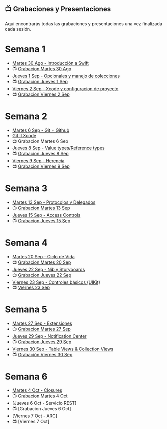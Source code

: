 ## 📺 Grabaciones y Presentaciones
Aquí encontrarás todas las grabaciones y presentaciones una vez finalizada cada sesión.

# Semana 1
- [Martes 30 Ago - Introducción a Swift](https://drive.google.com/file/d/1wjF9k6weNs7a_TxiOM2S6c_UYYFx4g6z/view?usp=sharing)
- 📺 [Grabacion Martes 30 Ago](https://drive.google.com/file/d/1rdcJmIOvH5koUpASDvc8yK1ngJRIimrP/view?usp=sharing)
- [Jueves 1 Sep - Opcionales y manejo de colecciones](https://drive.google.com/file/d/1yz6RahLr6pW-wRfjHBe4tAaQEivsgAdX/view?usp=sharing)
- 📺 [Grabacion Jueves 1 Sep](https://drive.google.com/file/d/1waDnEDel4Z7L0DpBFncyaZiqU0q0NUsS/view?usp=sharing)
- [Viernes 2 Sep - Xcode y configuracion de proyecto](https://drive.google.com/file/d/11peu6L3joAXfwvRhHyI-GA8efMStl1XF/view?usp=sharing)
- 📺 [Grabacion Viernes 2 Sep](https://drive.google.com/file/d/1-yevD_Fnn5fth85HbPfSLxd96Oe3z1tv/view?usp=sharing)

# Semana 2
- [Martes 6 Sep - Git + Github](https://drive.google.com/file/d/1W8dPtP9W7jYTXrcehxGqabwvf2_JSofF/view?usp=sharing)
- [Git II Xcode](https://drive.google.com/file/d/1wN--DtzSF-n1UB_zgFkTEuFDmxq_4p9A/view?usp=sharing)
- 📺 [Grabacion Martes 6 Sep](https://drive.google.com/file/d/1B-B5g4GZk6zZqvzLt1inHThiDWVtvh7H/view?usp=sharing)
- [Jueves 8 Sep - Value types/Reference types](https://drive.google.com/file/d/1rYtVol8yACfKObNQM3hbtswLr02xM14u/view?usp=sharing)
- 📺 [Grabacion Jueves 8 Sep](https://drive.google.com/file/d/12cXNB2IP65sUUH2VK0yXDuGyYtvKQSGK/view?usp=sharing)
- [Viernes 9 Sep - Herencia](https://drive.google.com/file/d/10YsLjSrx0Kdu9V9K7QVDTZ4h0eUEl12i/view?usp=sharing)
- 📺 [Grabacion Viernes 9 Sep](https://drive.google.com/file/d/1TNJqZGWi2uHmoCFW-miqTG24Y2jlV2nx/view?usp=sharing)

# Semana 3
- [Martes 13 Sep - Protocolos y Delegados](https://drive.google.com/file/d/1FOKocm5xboIw4M47S59OxK1jkMpYzjWz/view?usp=sharing)
- 📺 [Grabacion Martes 13 Sep](https://drive.google.com/file/d/17vb9ZVJfIUF-w_dmNreZ75lIBeuHmss7/view?usp=sharing)
- [Jueves 15 Sep - Access Controls](https://drive.google.com/file/d/1-C7uDAtt-62pQMsbLxOu0DCR2-ur1D1F/view?usp=sharing)
- 📺 [Grabacion Jueves 15 Sep](https://drive.google.com/file/d/1b-mqbahh-JD2qPi_IY0u_m4P1vrSJvX4/view?usp=sharing)


# Semana 4
- [Martes 20 Sep - Ciclo de Vida](https://drive.google.com/file/d/1gMJVtHI9FDlY8YPx9FsafwzRr05InlX8/view?usp=sharing)
- 📺 [Grabacion Martes 20 Sep](https://drive.google.com/file/d/1hp3omPio5bDgtbgcooM6mGDk1zpHPj8w/view?usp=sharing)
- [Jueves 22 Sep - Nib y Storyboards](https://drive.google.com/file/d/1yvq9fazePQgBeuD3opnRFnznvs5b8kqC/view?usp=sharing)
- 📺 [Grabacion Jueves 22 Sep](https://drive.google.com/file/d/1Vhmgeix3gr-ftdwJsLKtzcxHGxP-P5sp/view?usp=sharing)
- [Viernes 23 Sep - Controles básicos (UIKit)](https://drive.google.com/file/d/1bzP3-WnID5cE1QQezBDVW5NnddfeenC_/view?usp=sharing)
- 📺 [Viernes 23 Sep](https://drive.google.com/file/d/1smm488rRFDX1NdYv_Yxf-Begw-gsr5LL/view?usp=sharing)

# Semana 5
- [Martes 27 Sep - Extensiones](https://drive.google.com/file/d/1stljWV5-hmVd29NkRLRMTwvPrOAd2hiy/view?usp=sharing)
- 📺 [Grabacion Martes 27 Sep](https://drive.google.com/file/d/1nU6Mefioyx9dy3v21qPTYafHnscoti3F/view?usp=sharing)
- [Jueves 29 Sep - Notification Center](https://drive.google.com/file/d/1GF-IC8jk076fnINkYSpTzV91nAIzIAhx/view?usp=sharing)
- 📺 [Grabacion Jueves 29 Sep](https://drive.google.com/file/d/1OvgId_iFsz-b46InwONH1NioehVf9gzC/view?usp=sharing)
- [Viernes 30 Sep - Table Views & Collection Views](https://drive.google.com/file/d/1l_Qv4AJfT3EcMFQRWKknwqwHkqojrYKZ/view?usp=sharing)
- 📺 [Grabación Viernes 30 Sep](https://drive.google.com/file/d/1kvOY0S3kTDgWXb_BWRNSUbCzcjos8O14/view?usp=sharing)

# Semana 6
- [Martes 4 Oct - Closures](https://drive.google.com/file/d/1FMIHKB2M5klisvNQP-ZriERjwpt54W6k/view?usp=sharing)
- 📺 [Grabacion Martes 4 Oct](https://drive.google.com/file/d/1CwwTt80OBWX2OWD33h2yDWTiiA3qdsvS/view?usp=sharing)
- [Jueves 6 Oct - Servicio REST]
- 📺 [Grabacion Jueves 6 Oct]
- [Viernes 7 Oct - ARC]
- 📺 [Viernes 7 Oct]
